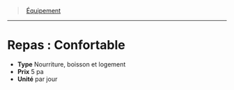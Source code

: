 ﻿---
!EquipmentItem
Type: Nourriture, boisson et logement
Price: 5 pa
Unity: par jour
Id: equipment_hd.md#repas--confortable
ParentLink: equipment_hd.md#Équipement
Name: 'Repas : Confortable'
ParentName: Équipement
NameLevel: 1
Attributes: {}
---
> [Équipement](hd_equipment.md)

---

# Repas : Confortable

- **Type** Nourriture, boisson et logement
- **Prix** 5 pa
- **Unité** par jour

